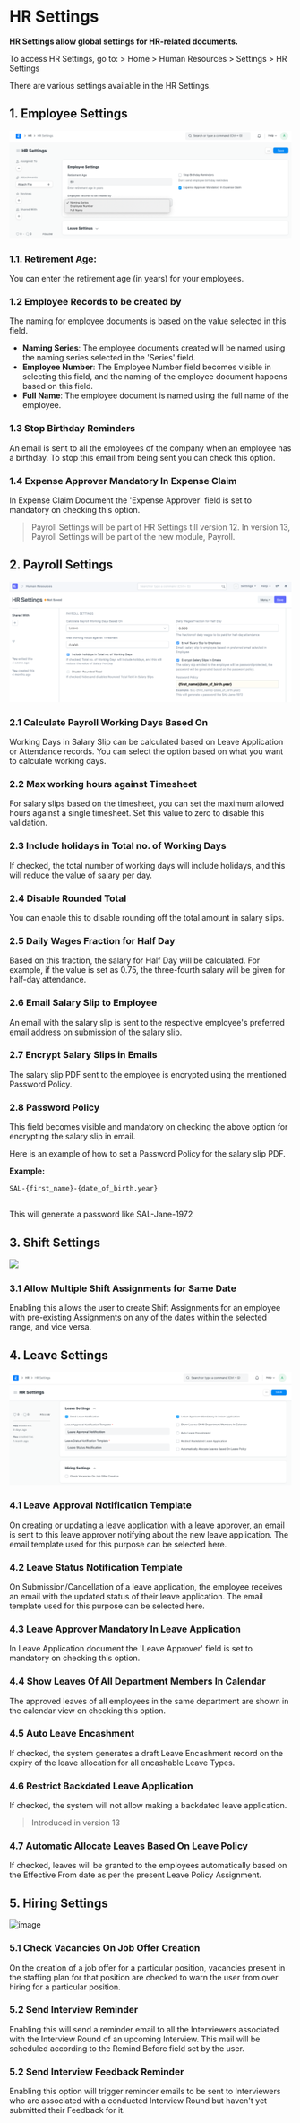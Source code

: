 
# HR Settings



**HR Settings allow global settings for HR-related documents.**

To access HR Settings, go to: > Home > Human Resources > Settings > HR Settings

There are various settings available in the HR Settings.

## 1. Employee Settings

![Previous Work Experience](/files/hr-settings1.png)![]()

### 1.1. Retirement Age:

You can enter the retirement age (in years) for your employees.

### 1.2 Employee Records to be created by

The naming for employee documents is based on the value selected in this field.

* **Naming Series**: The employee documents created will be named using the naming series selected in the 'Series' field.
* **Employee Number**: The Employee Number field becomes visible in selecting this field, and the naming of the employee document happens based on this field.
* **Full Name**: The employee document is named using the full name of the employee.

### 1.3 Stop Birthday Reminders

An email is sent to all the employees of the company when an employee has a birthday. To stop this email from being sent you can check this option.

### 1.4 Expense Approver Mandatory In Expense Claim

In Expense Claim Document the 'Expense Approver' field is set to mandatory on checking this option.

> Payroll Settings will be part of HR Settings till version 12. In version 13, Payroll Settings will be part of the new module, Payroll.

## 2. Payroll Settings

![Previous Work Experience](/files/hr-settings2.png)![]()  


### 2.1 Calculate Payroll Working Days Based On

Working Days in Salary Slip can be calculated based on Leave Application or Attendance records. You can select the option based on what you want to calculate working days.

### 2.2 Max working hours against Timesheet

For salary slips based on the timesheet, you can set the maximum allowed hours against a single timesheet. Set this value to zero to disable this validation.

### 2.3 Include holidays in Total no. of Working Days

If checked, the total number of working days will include holidays, and this will reduce the value of salary per day.

### 2.4 Disable Rounded Total

You can enable this to disable rounding off the total amount in salary slips.

### 2.5 Daily Wages Fraction for Half Day

Based on this fraction, the salary for Half Day will be calculated. For example, if the value is set as 0.75, the three-fourth salary will be given for half-day attendance.

### 2.6 Email Salary Slip to Employee

An email with the salary slip is sent to the respective employee's preferred email address on submission of the salary slip.

### 2.7 Encrypt Salary Slips in Emails

The salary slip PDF sent to the employee is encrypted using the mentioned Password Policy.

### 2.8 Password Policy

This field becomes visible and mandatory on checking the above option for encrypting the salary slip in email.

Here is an example of how to set a Password Policy for the salary slip PDF.

**Example:**


```
SAL-{first_name}-{date_of_birth.year}
  

```
This will generate a password like SAL-Jane-1972

## **3. Shift Settings**

**![](https://lh7-us.googleusercontent.com/A9IyXp8Eyjcnl4aVb164XrJ-bE-senEbgybURCe9zXcvMAKbzj-wXdCNPNgBc8xyWvpCBDQrXnHfMv5827Q6nFb2tEj-zwLnYtsuSpuaTbyKdqFOhenGoOsqQRydhWMbIalDoshnR1Lh)![]()**  


### **3.1 Allow Multiple Shift Assignments for Same Date**

Enabling this allows the user to create Shift Assignments for an employee with pre-existing Assignments on any of the dates within the selected range, and vice versa.

## 4. Leave Settings

![Previous Work Experience](/files/hr-settings3.png)![]()  


### 4.1 Leave Approval Notification Template

On creating or updating a leave application with a leave approver, an email is sent to this leave approver notifying about the new leave application. The email template used for this purpose can be selected here.

### 4.2 Leave Status Notification Template

On Submission/Cancellation of a leave application, the employee receives an email with the updated status of their leave application. The email template used for this purpose can be selected here.

### 4.3 Leave Approver Mandatory In Leave Application

In Leave Application document the 'Leave Approver' field is set to mandatory on checking this option.

### 4.4 Show Leaves Of All Department Members In Calendar

The approved leaves of all employees in the same department are shown in the calendar view on checking this option.

### 4.5 Auto Leave Encashment

If checked, the system generates a draft Leave Encashment record on the expiry of the leave allocation for all encashable Leave Types.

### 4.6 Restrict Backdated Leave Application

If checked, the system will not allow making a backdated leave application.

> Introduced in version 13

### 4.7 Automatic Allocate Leaves Based On Leave Policy

If checked, leaves will be granted to the employees automatically based on the Effective From date as per the present Leave Policy Assignment.

## 5. Hiring Settings

![image](https://user-images.githubusercontent.com/24353136/135511758-4300b29e-78c2-4492-a6a7-d75d0632fd5a.png)![]()  


### 5.1 Check Vacancies On Job Offer Creation

On the creation of a job offer for a particular position, vacancies present in the staffing plan for that position are checked to warn the user from over hiring for a particular position.

### 5.2 Send Interview Reminder

Enabling this will send a reminder email to all the Interviewers associated with the Interview Round of an upcoming Interview. This mail will be scheduled according to the Remind Before field set by the user.

### 5.2 Send Interview Feedback Reminder

Enabling this option will trigger reminder emails to be sent to Interviewers who are associated with a conducted Interview Round but haven't yet submitted their Feedback for it.





